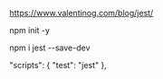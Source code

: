 <!-- Jest Ressources -->

https://www.valentinog.com/blog/jest/

<!-- Setting up the project -->

npm init -y

<!-- Install Jest -->

npm i jest --save-dev

<!-- Configure Script Test package.json -->

"scripts": { "test": "jest" },
